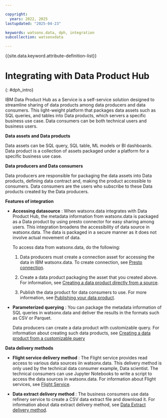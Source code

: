 ```yaml
---

copyright:
  years: 2022, 2025
lastupdated: "2025-04-23"

keywords: watsonx.data, dph, integration
subcollection: watsonxdata

---
```


{{site.data.keyword.attribute-definition-list}}

# Integrating with Data Product Hub
{: #dph_intro}

IBM Data Product Hub as a Service is a self-service solution designed to streamline sharing of data products among data producers and data consumers. This light-weight platform that packages data assets such as SQL queries, and tables into Data products, which servers a specific business use case.
Data consumers can be both technical users and business users.

**Data assets and Data products**

Data assets can be SQL query, SQL table, ML models or BI dashboards.
Data product is a collection of assets packaged under a platform for a specific business use case.

**Data producers and Data consumers**

Data producers are responsible for packaging the data assets into Data products, defining data contract and, making the product accessible to consumers.
Data consumers are the users who subscribe to these Data products created by the Data producers.

**Features of integration**

   * **Accessing datasource** : When watsonx.data integrates with Data Product Hub, the metadata information from watsonx.data is packaged as a Data product by using presto connector for easy sharing among users. This integration broadens the accessibility of data source in watsonx.data. The data is packaged in a secure manner as it does not involve actual movement of data.

      To access data from watsonx.data, do the following:

      1. Data producers must create a connection asset for accessing the data in IBM watsonx.data. To create connection, see [Presto connection](https://dataplatform.cloud.ibm.com/docs/content/wsj/manage-data/conn-watsonxd.html?context=dph&locale=en&audience=wdp).

      1. Create a data product packaging the asset that you created above. For information, see [Creating a data product directly from a source](https://dataplatform.cloud.ibm.com/docs/content/wsj/data-products/prd_publish_files.html?context=dph&locale=en&audience=wdp).

      1. Publish the data product for data consumers to use. For more information, see [Publishing your data product](https://dataplatform.cloud.ibm.com/docs/content/wsj/data-products/prd_publish_files.html?context=dph&locale=en&audience=wdp).

   * **Parameterized querying** : You can package the metadata information of SQL queries in watsonx.data and deliver the results in the formats such as CSV or Parquet.

      Data producers can create a data product with customizable query. For information about creating such data products, see [Creating a data product from a customizable query](https://dataplatform.cloud.ibm.com/docs/content/wsj/data-products/prd_publish_customquery.html?context=dph&locale=en&audience=wdp)

**Data delivery methods**

   * **Flight service delivery method** : The Flight service provides read access to various data sources iin watsonx.data. This delivery method is only used by the technical data consumer example, Data scientist. The technical consumers can use Jupyter Notebooks to write a script to access the data sources in watsonx.data. For information about Flight services, see [Flight Service](https://dataplatform.cloud.ibm.com/docs/content/wsj/data-products/prd_delivery_methods_overview.html?context=dph&locale=en#flight).

   * **Data extract delivery method** : The business consumers use data refinery service to create a CSV data extract file and download it. For information about data extract delivery method, see [Data Extract delivery method](https://dataplatform.cloud.ibm.com/docs/content/wsj/data-products/prd_delivery_methods_overview.html?context=dph&locale=en#extract).
